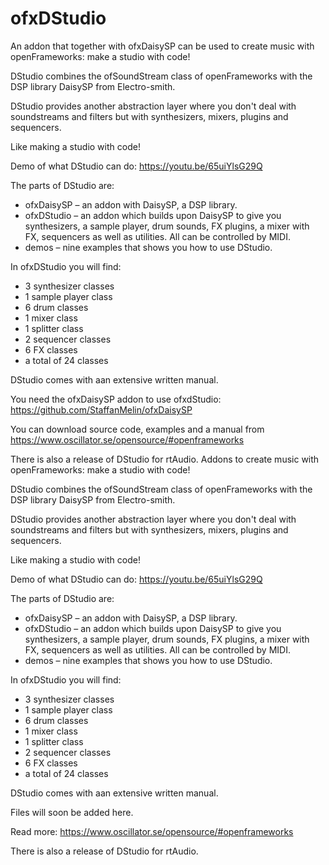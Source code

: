 # ofxDStudio
An addon that together with ofxDaisySP can be used to create music with openFrameworks: make a studio with code!

DStudio combines the ofSoundStream class of openFrameworks with the DSP library DaisySP from Electro-smith. 

DStudio provides another abstraction layer where you don't deal with soundstreams and filters but with synthesizers, mixers, plugins and sequencers. 

Like making a studio with code!

Demo of what DStudio can do:
https://youtu.be/65uiYlsG29Q

The parts of DStudio are:
* ofxDaisySP – an addon with DaisySP, a DSP library.
* ofxDStudio – an addon which builds upon DaisySP to give you synthesizers, a sample player, drum sounds, FX plugins, a mixer with FX, sequencers as well as utilities. All can be controlled by MIDI.
* demos – nine examples that shows you how to use DStudio.

In ofxDStudio you will find:
* 3 synthesizer classes
* 1 sample player class
* 6 drum classes
* 1 mixer class
* 1 splitter class
* 2 sequencer classes
* 6 FX classes
* a total of 24 classes

DStudio comes with aan extensive written manual.

You need the ofxDaisySP addon to use ofxdStudio: 
https://github.com/StaffanMelin/ofxDaisySP

You can download source code, examples and a manual from
https://www.oscillator.se/opensource/#openframeworks

There is also a release of DStudio for rtAudio.
Addons to create music with openFrameworks: make a studio with code!

DStudio combines the ofSoundStream class of openFrameworks with the DSP library DaisySP from Electro-smith. 

DStudio provides another abstraction layer where you don't deal with soundstreams and filters but with synthesizers, mixers, plugins and sequencers. 

Like making a studio with code!

Demo of what DStudio can do:
https://youtu.be/65uiYlsG29Q

The parts of DStudio are:
* ofxDaisySP – an addon with DaisySP, a DSP library.
* ofxDStudio – an addon which builds upon DaisySP to give you synthesizers, a sample player, drum sounds, FX plugins, a mixer with FX, sequencers as well as utilities. All can be controlled by MIDI.
* demos – nine examples that shows you how to use DStudio.

In ofxDStudio you will find:
* 3 synthesizer classes
* 1 sample player class
* 6 drum classes
* 1 mixer class
* 1 splitter class
* 2 sequencer classes
* 6 FX classes
* a total of 24 classes

DStudio comes with aan extensive written manual.

Files will soon be added here.

Read more:
https://www.oscillator.se/opensource/#openframeworks

There is also a release of DStudio for rtAudio.
